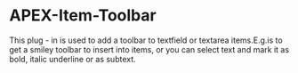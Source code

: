 # APEX-Item-Toolbar
This plug - in is used to add a toolbar to textfield or textarea items.E.g.is to get a smiley toolbar to insert into items, or you can select text and mark it as bold, italic underline or as subtext.
